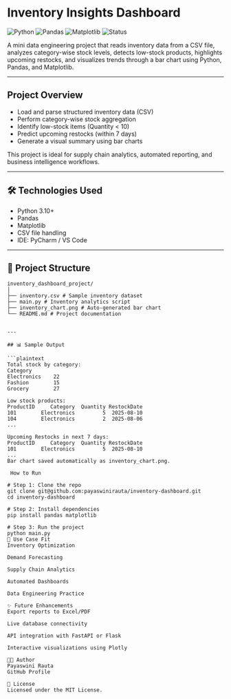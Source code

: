 #  Inventory Insights Dashboard

![Python](https://img.shields.io/badge/Python-3.10+-blue)
![Pandas](https://img.shields.io/badge/Library-pandas-green)
![Matplotlib](https://img.shields.io/badge/Charting-matplotlib-orange)
![Status](https://img.shields.io/badge/Status-Completed-brightgreen)

A mini data engineering project that reads inventory data from a CSV file, analyzes category-wise stock levels, detects low-stock products, highlights upcoming restocks, and visualizes trends through a bar chart using Python, Pandas, and Matplotlib.

---

##  Project Overview

- Load and parse structured inventory data (CSV)
- Perform category-wise stock aggregation
- Identify low-stock items (Quantity < 10)
- Predict upcoming restocks (within 7 days)
- Generate a visual summary using bar charts

This project is ideal for supply chain analytics, automated reporting, and business intelligence workflows.

---

## 🛠️ Technologies Used

- Python 3.10+
- Pandas
- Matplotlib
- CSV file handling
- IDE: PyCharm / VS Code

---

## 📁 Project Structure
```
inventory_dashboard_project/
│
├── inventory.csv # Sample inventory dataset
├── main.py # Inventory analytics script
├── inventory_chart.png # Auto-generated bar chart
└── README.md # Project documentation


---

## 📊 Sample Output

```plaintext
Total stock by category:
Category
Electronics    22
Fashion        15
Grocery        27

Low stock products:
ProductID     Category  Quantity RestockDate
101        Electronics         5  2025-08-10
104        Electronics         2  2025-08-06
...

Upcoming Restocks in next 7 days:
ProductID     Category  Quantity RestockDate
101        Electronics         5  2025-08-10
...
Bar chart saved automatically as inventory_chart.png.

 How to Run

# Step 1: Clone the repo
git clone git@github.com:payaswinirauta/inventory-dashboard.git
cd inventory-dashboard

# Step 2: Install dependencies
pip install pandas matplotlib

# Step 3: Run the project
python main.py
💼 Use Case Fit
Inventory Optimization

Demand Forecasting

Supply Chain Analytics

Automated Dashboards

Data Engineering Practice

✨ Future Enhancements
Export reports to Excel/PDF

Live database connectivity

API integration with FastAPI or Flask

Interactive visualizations using Plotly

👩‍💻 Author
Payaswini Rauta
GitHub Profile

📄 License
Licensed under the MIT License.





